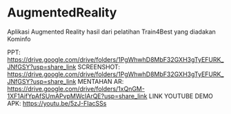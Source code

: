 # AugmentedReality
Aplikasi Augmented Reality hasil dari pelatihan Train4Best yang diadakan Kominfo

PPT: https://drive.google.com/drive/folders/1PgWhwhD8MbF32GXH3gTyEFURK_JNfGSY?usp=share_link
SCREENSHOT: https://drive.google.com/drive/folders/1PgWhwhD8MbF32GXH3gTyEFURK_JNfGSY?usp=share_link
MENTAHAN AR: https://drive.google.com/drive/folders/1xQnGM-1XF1AifYpAfSUmAPvpMWcIArQE?usp=share_link
LINK YOUTUBE DEMO APK: https://youtu.be/5zJ-FIacSSs
